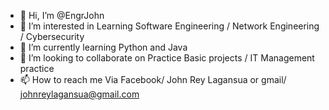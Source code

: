 - 👋 Hi, I’m @EngrJohn
- 👀 I’m interested in Learning Software Engineering / Network Engineering / Cybersecurity
- 🌱 I’m currently learning Python and Java
- 💞️ I’m looking to collaborate on Practice Basic projects / IT Management practice
- 📫 How to reach me Via Facebook/ John Rey Lagansua or gmail/ johnreylagansua@gmail.com

<!---
EngrJohn/EngrJohn is a ✨ special ✨ repository because its `README.md` (this file) appears on your GitHub profile.
You can click the Preview link to take a look at your changes.
--->
